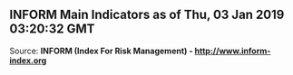 ## INFORM Main Indicators as of Thu, 03 Jan 2019 03:20:32 GMT

Source: **INFORM (Index For Risk Management) - http://www.inform-index.org**